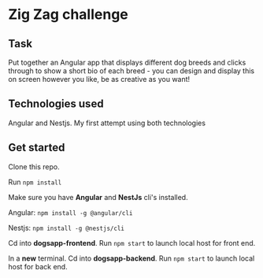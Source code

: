 ﻿# Zig Zag challenge
 
 ## Task
 
Put together an Angular app that displays different dog breeds and clicks through to show a short bio of each breed - you can design and display this on screen however you like, be as creative as you want!

## Technologies used
 
Angular and Nestjs. My first attempt using both technologies 
 
## Get started

Clone this repo.

Run ``npm install``

Make sure you have **Angular** and **NestJs** cli's installed. 

Angular: ``npm install -g @angular/cli``

Nestjs: ``npm install -g @nestjs/cli``

Cd into **dogsapp-frontend**. Run ``npm start`` to launch local host for front end.

In a **new** terminal. Cd into **dogsapp-backend**. Run ``npm start`` to launch local host for back end.
 

